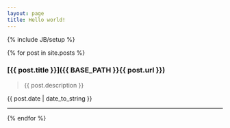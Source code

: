```yaml
---
layout: page
title: Hello world!
---
```

{% include JB/setup %}

{% for post in site.posts %}
### [{{ post.title }}]({{ BASE_PATH }}{{ post.url }})
> {{ post.description }}

{{ post.date | date_to_string }}

* * *
{% endfor %}

